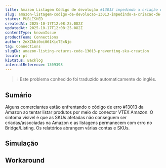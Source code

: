 ```yaml
---
title: Amazon Listagem Código de devolução #13013 impedindo a criação de SKU
slug: amazon-listagem-codigo-de-devolucao-13013-impedindo-a-criacao-de-sku
status: PUBLISHED
createdAt: 2025-10-17T12:08:25.082Z
updatedAt: 2025-10-17T12:08:25.082Z
contentType: knownIssue
productTeam: Connections
author: 2mXZkbi0oi061KicTExNjo
tag: Connections
slugEN: amazon-listing-returns-code-13013-preventing-sku-creation
locale: pt
kiStatus: Backlog
internalReference: 1309398
---
```


>ℹ️ Este problema conhecido foi traduzido automaticamente do inglês.

## Sumário


Alguns comerciantes estão enfrentando o código de erro #13013 da Amazon ao tentar listar produtos por meio do conector VTEX Amazon. O sintoma visível é que as SKUs afetadas não conseguem ser criadas/associadas na Amazon e as listagens permanecem com erro no Bridge/Listing. Os relatórios abrangem várias contas e SKUs.
## Simulação


## Workaround


